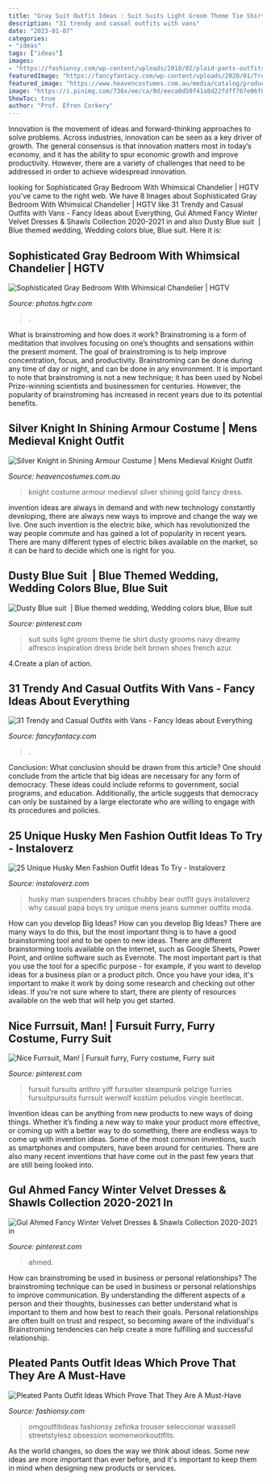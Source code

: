 ```yaml
---
title: "Gray Suit Outfit Ideas : Suit Suits Light Groom Theme Tie Shirt Dusty Grooms Navy Dreamy Alfresco Inspiration Dress Bride Belt Brown Shoes French Azur"
description: "31 trendy and casual outfits with vans"
date: "2023-01-07"
categories:
- "ideas"
tags: ["ideas"]
images:
- "https://fashionsy.com/wp-content/uploads/2018/02/plaid-pants-outfits-7-.jpg"
featuredImage: "https://fancyfantacy.com/wp-content/uploads/2020/01/Trendy-and-Casual-Outfits-with-Vans-21.jpg"
featured_image: "https://www.heavencostumes.com.au/media/catalog/product/cache/87e1f69bc93e13dd75c69321dae7010a/u/w/uw-28479-knight-in-shining-armour-mens-silver-and-gold-medieval-warrior-fancy-dress-costume-1500_2.jpg"
image: "https://i.pinimg.com/736x/ee/ca/0d/eeca0d50f41a8d22fdff767e06f61b83.jpg"
ShowToc: true
author: "Prof. Efren Corkery"
---
```



Innovation is the movement of ideas and forward-thinking approaches to solve problems. Across industries, innovation can be seen as a key driver of growth. The general consensus is that innovation matters most in today’s economy, and it has the ability to spur economic growth and improve productivity. However, there are a variety of challenges that need to be addressed in order to achieve widespread innovation.

	

		
looking for Sophisticated Gray Bedroom With Whimsical Chandelier | HGTV you've came to the right web. We have 8 Images about Sophisticated Gray Bedroom With Whimsical Chandelier | HGTV like 31 Trendy and Casual Outfits with Vans - Fancy Ideas about Everything, Gul Ahmed Fancy Winter Velvet Dresses &amp; Shawls Collection 2020-2021 in and also Dusty Blue suit ️ | Blue themed wedding, Wedding colors blue, Blue suit. Here it is:
		
    
## Sophisticated Gray Bedroom With Whimsical Chandelier | HGTV

<img loading=lazy src="https://hgtvhome.sndimg.com/content/dam/images/hgtv/fullset/2015/2/2/0/Hyde-Evans-Design_Magnolia_Master-Suite.jpg.rend.hgtvcom.616.924.suffix/1422905526582.jpeg" onerror="this.onerror=null;this.src='https://tse4.mm.bing.net/th?id=OIP.lZiGgR7Kdxm-ernHDA8KPwHaLH&amp;pid=15.1';" alt="Sophisticated Gray Bedroom With Whimsical Chandelier | HGTV">

_Source: photos.hgtv.com_

>. 

	

What is brainstroming and how does it work?
Brainstroming is a form of meditation that involves focusing on one’s thoughts and sensations within the present moment. The goal of brainstroming is to help improve concentration, focus, and productivity. Brainstroming can be done during any time of day or night, and can be done in any environment. It is important to note that brainstroming is not a new technique; it has been used by Nobel Prize-winning scientists and businessmen for centuries. However, the popularity of brainstroming has increased in recent years due to its potential benefits.

    
## Silver Knight In Shining Armour Costume | Mens Medieval Knight Outfit

<img loading=lazy src="https://www.heavencostumes.com.au/media/catalog/product/cache/87e1f69bc93e13dd75c69321dae7010a/u/w/uw-28479-knight-in-shining-armour-mens-silver-and-gold-medieval-warrior-fancy-dress-costume-1500_2.jpg" onerror="this.onerror=null;this.src='https://tse1.mm.bing.net/th?id=OIP.fDdHseqkzeg1JEzIYXSUKAHaJ4&amp;pid=15.1';" alt="Silver Knight in Shining Armour Costume | Mens Medieval Knight Outfit">

_Source: heavencostumes.com.au_

>knight costume armour medieval silver shining gold fancy dress. 

	

invention ideas are always in demand and with new technology constantly developing, there are always new ways to improve and change the way we live. One such invention is the electric bike, which has revolutionized the way people commute and has gained a lot of popularity in recent years. There are many different types of electric bikes available on the market, so it can be hard to decide which one is right for you.

    
## Dusty Blue Suit ️ | Blue Themed Wedding, Wedding Colors Blue, Blue Suit

<img loading=lazy src="https://i.pinimg.com/736x/af/38/4a/af384a836948e254f423e27cb52c3bda.jpg" onerror="this.onerror=null;this.src='https://tse1.mm.bing.net/th?id=OIP.rctHVkejy5axhktwBiPv0QHaLH&amp;pid=15.1';" alt="Dusty Blue suit ️ | Blue themed wedding, Wedding colors blue, Blue suit">

_Source: pinterest.com_

>suit suits light groom theme tie shirt dusty grooms navy dreamy alfresco inspiration dress bride belt brown shoes french azur. 

	

4.Create a plan of action.

    
## 31 Trendy And Casual Outfits With Vans - Fancy Ideas About Everything

<img loading=lazy src="https://fancyfantacy.com/wp-content/uploads/2020/01/Trendy-and-Casual-Outfits-with-Vans-21.jpg" onerror="this.onerror=null;this.src='https://tse4.mm.bing.net/th?id=OIP.XYWz-ym9N9Jk_evdY3c_BAHaNI&amp;pid=15.1';" alt="31 Trendy and Casual Outfits with Vans - Fancy Ideas about Everything">

_Source: fancyfantacy.com_

>. 

	

Conclusion: What conclusion should be drawn from this article?
One should conclude from the article that big ideas are necessary for any form of democracy. These ideas could include reforms to government, social programs, and education. Additionally, the article suggests that democracy can only be sustained by a large electorate who are willing to engage with its procedures and policies.

    
## 25 Unique Husky Men Fashion Outfit Ideas To Try - Instaloverz

<img loading=lazy src="http://www.instaloverz.com/wp-content/uploads/2017/05/10.-Husky-Men-Fashion.jpg" onerror="this.onerror=null;this.src='https://tse4.mm.bing.net/th?id=OIP.sRCPPt2_a9D1xC1Yk1IlWAHaJ4&amp;pid=15.1';" alt="25 Unique Husky Men Fashion Outfit Ideas To Try - Instaloverz">

_Source: instaloverz.com_

>husky man suspenders braces chubby bear outfit guys instaloverz why casual papa boys try unique mens jeans summer outfits moda. 

	

How can you develop Big Ideas?
How can you develop Big Ideas? There are many ways to do this, but the most important thing is to have a good brainstorming tool and to be open to new ideas. There are different brainstorming tools available on the internet, such as Google Sheets, Power Point, and online software such as Evernote. The most important part is that you use the tool for a specific purpose - for example, if you want to develop ideas for a business plan or a product pitch. Once you have your idea, it's important to make it work by doing some research and checking out other ideas. If you're not sure where to start, there are plenty of resources available on the web that will help you get started.

    
## Nice Furrsuit, Man! | Fursuit Furry, Furry Costume, Furry Suit

<img loading=lazy src="https://i.pinimg.com/736x/76/95/f6/7695f64f9877069fca8cee2926c5cbc3.jpg" onerror="this.onerror=null;this.src='https://tse2.mm.bing.net/th?id=OIP.tW8Y7lBTiLl_Fa6vzjyMdgHaQj&amp;pid=15.1';" alt="Nice Furrsuit, Man! | Fursuit furry, Furry costume, Furry suit">

_Source: pinterest.com_

>fursuit fursuits anthro yiff fursuiter steampunk pelzige furries fursuitpursuits furrsuit werwolf kostüm peludos vingle beetlecat. 

	

Invention ideas can be anything from new products to new ways of doing things. Whether it’s finding a new way to make your product more effective, or coming up with a better way to do something, there are endless ways to come up with invention ideas. Some of the most common inventions, such as smartphones and computers, have been around for centuries. There are also many recent inventions that have come out in the past few years that are still being looked into.

    
## Gul Ahmed Fancy Winter Velvet Dresses &amp; Shawls Collection 2020-2021 In

<img loading=lazy src="https://i.pinimg.com/736x/ee/ca/0d/eeca0d50f41a8d22fdff767e06f61b83.jpg" onerror="this.onerror=null;this.src='https://tse1.mm.bing.net/th?id=OIP.zXa1f7GMvW4yF6ODBk5qJgHaLH&amp;pid=15.1';" alt="Gul Ahmed Fancy Winter Velvet Dresses &amp; Shawls Collection 2020-2021 in">

_Source: pinterest.com_

>ahmed. 

	

How can brainstroming be used in business or personal relationships?
The brainstroming technique can be used in business or personal relationships to improve communication. By understanding the different aspects of a person and their thoughts, businesses can better understand what is important to them and how best to reach their goals. Personal relationships are often built on trust and respect, so becoming aware of the individual's Brainstroming tendencies can help create a more fulfilling and successful relationship.

    
## Pleated Pants Outfit Ideas Which Prove That They Are A Must-Have

<img loading=lazy src="https://fashionsy.com/wp-content/uploads/2018/02/plaid-pants-outfits-7-.jpg" onerror="this.onerror=null;this.src='https://tse2.mm.bing.net/th?id=OIP.S7fG88Gm65NT3TnK6Wn3IwHaQU&amp;pid=15.1';" alt="Pleated Pants Outfit Ideas Which Prove That They Are A Must-Have">

_Source: fashionsy.com_

>omgoutfitideas fashionsy zefinka trouser seleccionar wasssell streetstylesz obsession womenworkouttfits. 

	

As the world changes, so does the way we think about ideas. Some new ideas are more important than ever before, and it's important to keep them in mind when designing new products or services.

